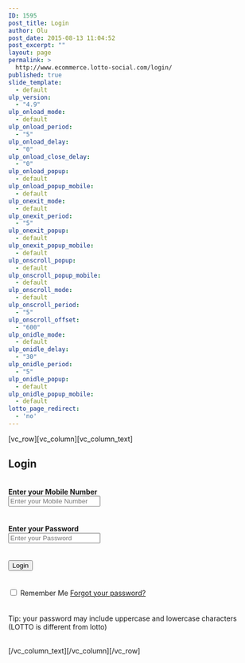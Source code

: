 ```yaml
---
ID: 1595
post_title: Login
author: Olu
post_date: 2015-08-13 11:04:52
post_excerpt: ""
layout: page
permalink: >
  http://www.ecommerce.lotto-social.com/login/
published: true
slide_template:
  - default
ulp_version:
  - "4.9"
ulp_onload_mode:
  - default
ulp_onload_period:
  - "5"
ulp_onload_delay:
  - "0"
ulp_onload_close_delay:
  - "0"
ulp_onload_popup:
  - default
ulp_onload_popup_mobile:
  - default
ulp_onexit_mode:
  - default
ulp_onexit_period:
  - "5"
ulp_onexit_popup:
  - default
ulp_onexit_popup_mobile:
  - default
ulp_onscroll_popup:
  - default
ulp_onscroll_popup_mobile:
  - default
ulp_onscroll_mode:
  - default
ulp_onscroll_period:
  - "5"
ulp_onscroll_offset:
  - "600"
ulp_onidle_mode:
  - default
ulp_onidle_delay:
  - "30"
ulp_onidle_period:
  - "5"
ulp_onidle_popup:
  - default
ulp_onidle_popup_mobile:
  - default
lotto_page_redirect:
  - 'no'
---
```

[vc_row][vc_column][vc_column_text]<script src="<?php echo get_template_directory_uri(); ?>/js/customLogin.js"></script>
<div class="col-md-12 whitePaper">
<h2 class="bold blue">Login</h2>
&nbsp;

<form id="Login-form2" class="form-horizontal" method="post" name="SeparateLoginForm">
<div class="col-md-8 col-md-offset-1">
<div class="form-group"><label class="col-sm-5 control-label"><strong>Enter your Mobile Number</strong></label>
<div class="col-sm-6"><input id="SeparateLoginForm_mobile" class="form-control" style="color: black;" maxlength="100" name="SeparateLoginForm[mobile]" type="text" value="" placeholder="Enter your Mobile Number" />
 <label for="SeparateLoginForm_mobile" class="errorText hidden" name="mobile_errorlbl" id="mobile_errorlbl"></label></div>
&nbsp;

</div>
&nbsp;
<div class="form-group"><label class="col-sm-5 control-label"><strong>Enter your Password <span class="su-tooltip" title="" data-title="" data-my="bottom center" data-hasqtip="1" data-close="no" data-classes="su-qtip qtip-bootstrap su-qtip-size-default" data-behavior="hover" data-at="top center"><img class="infoPopUpModal" src="/wp-content/uploads/info.png" alt="" width="16" height="16" /></span></strong></label>
<div class="col-sm-6"><input id="SeparateLoginForm_password" class="form-control" style="color: black;" name="SeparateLoginForm[password]" type="password" value="" placeholder="Enter your Password" /></div>
<label for="SeparateLoginForm_password" class="errorText hidden" name="password_errorlbl" id="password_errorlbl"></label>
&nbsp;

</div>
&nbsp;
<div class="form-group">
<div class="col-sm-6 col-sm-offset-5"><button id="login2" class="btn btn-primary popupLogin btn-block" type="button" onclick="return customValidation('separatepg');">Login</button><img class="loadSection" style="display: none;" src="http://lottosocial.s3.amazonaws.com/cms2/wp-content/uploads/2013/11/move-spinner.gif" alt="spinner" /></div>
&nbsp;

</div>
&nbsp;
<div class="form-group">
<div class="col-sm-5">
<div class="checkbox col-lg-offset-4"><label><input id="Separateremember" name="Separateremember" type="checkbox" /> Remember Me</label> <a href="/forgot-password">Forgot your password?</a></div>
&nbsp;

</div>
&nbsp;
<div class="col-sm-6">Tip: your password may include uppercase and lowercase characters (LOTTO is different from lotto)</div>
</div>
</div>
&nbsp;

</form></div>
[/vc_column_text][/vc_column][/vc_row]